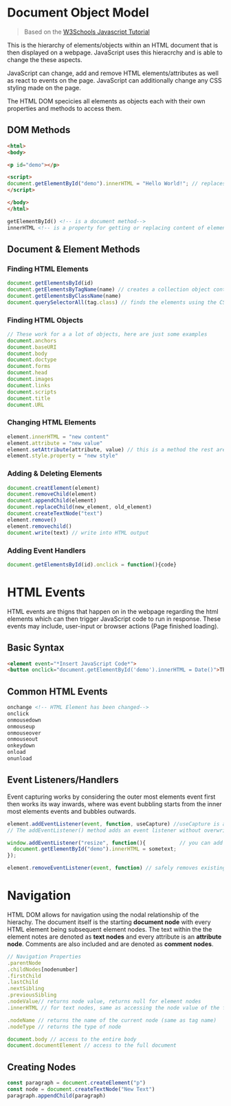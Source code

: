 # Document Object Model
> Based on the [W3Schools Javascript Tutorial](https://www.w3schools.com/js/default.asp)

This is the hierarchy of elements/objects within an HTML document that is then displayed on a webpage. JavaScript uses this hieracrchy and is able to change the these aspects.

JavaScript can change, add and remove HTML elements/attributes as well as react to events on the page.
JavaScript can additionally change any CSS styling made on the page.

The HTML DOM specicies all elements as objects each with their own properties and methods to access them.

## DOM Methods
```html
<html>
<body>

<p id="demo"></p>

<script>
document.getElementById("demo").innerHTML = "Hello World!"; // replaces the content with id=demo with hello world
</script>

</body>
</html>

getElementById() <!-- is a document method-->
innerHTML <!-- is a property for getting or replacing content of elements-->
```

## Document & Element Methods
### Finding HTML Elements
```javascript
document.getElementsById(id)
document.getElementsByTagName(name) // creates a collection object containing all instances of tag that can be iterated through
document.getElementsByClassName(name)
document.querySelectorAll(tag.class) // finds the elements using the CSS selectors
```
### Finding HTML Objects
```javascript
// These work for a a lot of objects, here are just some examples
document.anchors
document.baseURI
document.body
document.doctype
document.forms
document.head
document.images
document.links
document.scripts
document.title
document.URL
```
### Changing HTML Elements
```javascript
element.innerHTML = "new content"
element.attribute = "new value" 
element.setAttribute(attribute, value) // this is a method the rest are properties 
element.style.property = "new style"
```
### Adding & Deleting Elements
```javascript
document.creatElement(element)
document.removeChild(element)
document.appendChild(element)
document.replaceChild(new_element, old_element)
document.createTextNode("text")
element.remove()
element.removechild()
document.write(text) // write into HTML output
```
### Adding Event Handlers
```javascript
document.getElementsById(id).onclick = function(){code}
```

# HTML Events
HTML events are thigns that happen on in the webpage regarding the html elements which can then trigger JavaScript code to run in response. These events may include, user-input or browser actions (Page finished loading).

## Basic Syntax
```html
<element event="*Insert JavaScript Code*">
<button onclick="document.getElementById('demo').innerHTML = Date()">The time is?</button>
```

## Common HTML Events
```html
onchange <!-- HTML Element has been changed-->
onclick 
onmousedown
onmouseup
onmouseover
onmouseout
onkeydown
onload
onunload
```
## Event Listeners/Handlers
Event capturing works by considering the outer most elements event first then works its way inwards, where was event bubbling starts from the inner most elements events and bubbles outwards.
```javascript
element.addEventListener(event, function, useCapture) //useCapture is a boolean for using event bubbling or event capturing, this is to control order of event handling
// The addEventListener() method adds an event listener without overwriting ones that already exist

window.addEventListener("resize", function(){           // you can add event listeners to the window, document, xmlHTTPRequest or other event supporting objects
  document.getElementById("demo").innerHTML = sometext;
});

element.removeEventListener(event, function) // safely removes existing event listeners
```

# Navigation
HTML DOM allows for navigation using the nodal relationship of the hierachy. The document itself is the starting **document node** with every HTML element being subsequent element nodes. The text within the the element notes are denoted as **text nodes** and every attribute is an **attribute node**. Comments are also included and are denoted as **comment nodes**.
```javascript
// Navigation Properties
.parentNode
.childNodes[nodenumber]
.firstChild
.lastChild
.nextSibling
.previousSibling
.nodeValue// returns node value, returns null for element nodes
.innerHTML // for text nodes, same as accessing the node value of the first child

.nodeName // returns the name of the current node (same as tag name)
.nodeType // returns the type of node

document.body // access to the entire body 
document.documentElement // access to the full document
```
## Creating Nodes
```javascript
const paragraph = document.createElement("p")
const node = document.createTextNode("New Text")
paragraph.appendChild(paragraph)
```